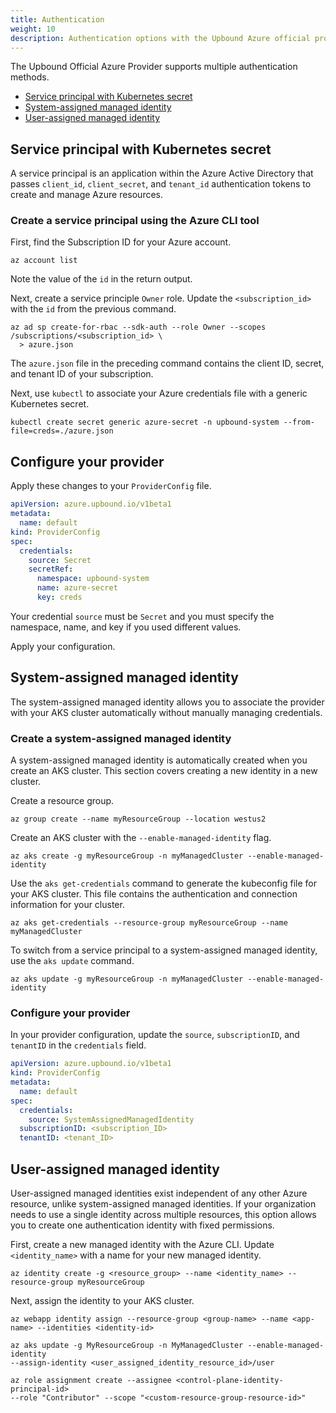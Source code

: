 ```yaml
---
title: Authentication 
weight: 10
description: Authentication options with the Upbound Azure official provider
---
```


The Upbound Official Azure Provider supports multiple authentication methods.

* [Service principal with Kubernetes secret](https://learn.microsoft.com/en-us/azure/active-directory/develop/app-objects-and-service-principals?tabs=browser#service-principal-object)
* [System-assigned managed identity](https://learn.microsoft.com/en-us/azure/aks/use-managed-identity#enable-managed-identities-on-an-existing-aks-cluster)
* [User-assigned managed identity](https://learn.microsoft.com/en-us/azure/aks/use-managed-identity#bring-your-own-managed-identity)

## Service principal with Kubernetes secret

A service principal is an application within the Azure Active Directory that
passes `client_id`, `client_secret`, and `tenant_id` authentication
tokens to create and manage Azure resources. 

### Create a service principal using the Azure CLI tool

First, find the Subscription ID for your Azure account.

```shell
az account list
```

Note the value of the `id` in the return output. 

Next, create a service principle `Owner` role. Update the `<subscription_id>`
with the `id` from the previous command.

```shell
az ad sp create-for-rbac --sdk-auth --role Owner --scopes /subscriptions/<subscription_id> \
  > azure.json
```

The `azure.json` file in the preceding command contains the client ID, secret, and
tenant ID of your subscription.


Next, use `kubectl` to associate your Azure credentials file with a generic
Kubernetes secret.

```shell
kubectl create secret generic azure-secret -n upbound-system --from-file=creds=./azure.json
```

## Configure your provider

Apply these changes to your `ProviderConfig` file. 

```yaml {copy-lines="5-11"}
apiVersion: azure.upbound.io/v1beta1
metadata:
  name: default
kind: ProviderConfig
spec:
  credentials:
    source: Secret
    secretRef:
      namespace: upbound-system
      name: azure-secret
      key: creds
```

Your credential `source` must be `Secret` and you must specify the namespace,
name, and key if you used different values.

Apply your configuration.

## System-assigned managed identity

The system-assigned managed identity allows you to associate the provider with
your
AKS cluster automatically without manually
managing credentials.

### Create a system-assigned managed identity

A system-assigned managed identity is automatically created when you create
an AKS cluster. This section covers creating a new identity in a new cluster.

Create a resource group.

```shell
az group create --name myResourceGroup --location westus2
```

Create an AKS cluster with the `--enable-managed-identity` flag.

```shell
az aks create -g myResourceGroup -n myManagedCluster --enable-managed-identity
```

Use the `aks get-credentials` command to generate the kubeconfig file
for your AKS cluster. This file contains the authentication and connection
information for your cluster.

```shell
az aks get-credentials --resource-group myResourceGroup --name myManagedCluster
```

To switch from a service principal to a system-assigned managed identity,
use the `aks update` command.

```shell
az aks update -g myResourceGroup -n myManagedCluster --enable-managed-identity
```

### Configure your provider

In your provider configuration, update the `source`, `subscriptionID`, and
`tenantID` in the `credentials` field. 

```yaml {copy-lines="7-9"}
apiVersion: azure.upbound.io/v1beta1
kind: ProviderConfig
metadata:
  name: default
spec:
  credentials:
    source: SystemAssignedManagedIdentity
  subscriptionID: <subscription_ID>
  tenantID: <tenant_ID>
```

## User-assigned managed identity

User-assigned managed identities exist independent of any other Azure
resource, unlike system-assigned managed identities. If your organization
needs to use a single identity across multiple resources, this option allows you to create one authentication identity with fixed permissions.

First, create a new managed identity with the Azure CLI. Update
`<identity_name>` with a name for your new managed identity.

```shell
az identity create -g <resource_group> --name <identity_name> --resource-group myResourceGroup
```

Next, assign the identity to your AKS cluster.

```shell
az webapp identity assign --resource-group <group-name> --name <app-name> --identities <identity-id>
```

```shell
az aks update -g MyResourceGroup -n MyManagedCluster --enable-managed-identity
--assign-identity <user_assigned_identity_resource_id>/user
```

```shell
az role assignment create --assignee <control-plane-identity-principal-id>
--role "Contributor" --scope "<custom-resource-group-resource-id>"
```
